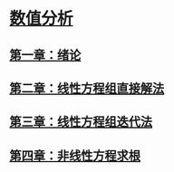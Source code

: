 <link rel='stylesheet' href='../../style/index.css'>
<script src='../../style/index.js'></script>

# [数值分析](../index.html)

## [第一章：绪论](./01-Introduction.html)

## [第二章：线性方程组直接解法](./02-DirectSolutionOFLinearEquations.html)

## [第三章：线性方程组迭代法](./03-IterativeMethodOFLinearEquations.html)

## [第四章：非线性方程求根](./04-SolutionOFNon-linearEquation.html)

<!--

## [插值逼近](./05-插值逼近.html)

## [数值积分与微分](06-数值积分与微分.html)

## [常微分方程的数值解法](07-常微分方程的数值解法.html)
-->
